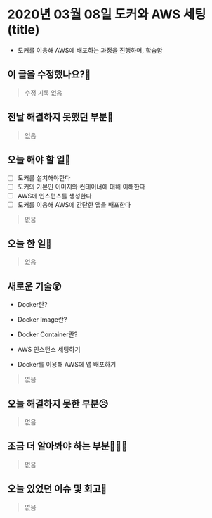 # 2020년 03월 08일 도커와 AWS 세팅(title)

- 도커를 이용해 AWS에 배포하는 과정을 진행하며, 학습함

## 이 글을 수정했나요?🤫

> 수정 기록 없음

## 전날 해결하지 못했던 부분🤔

> 없음

## 오늘 해야 할 일🐝

- [ ] 도커를 설치해야한다
- [ ] 도커의 기본인 이미지와 컨테이너에 대해 이해한다
- [ ] AWS에 인스턴스를 생성한다
- [ ] 도커를 이용해 AWS에 간단한 앱을 배포한다

> 없음

## 오늘 한 일🤠

> 없음

## 새로운 기술😲

- Docker란?

- Docker Image란?
- Docker Container란?
- AWS 인스턴스 세팅하기
- Docker를 이용해 AWS에 앱 배포하기

> 없음

## 오늘 해결하지 못한 부분😥

> 없음

## 조금 더 알아봐야 하는 부분👩🏻‍🎨

> 없음

## 오늘 있었던 이슈 및 회고🌚

> 없음